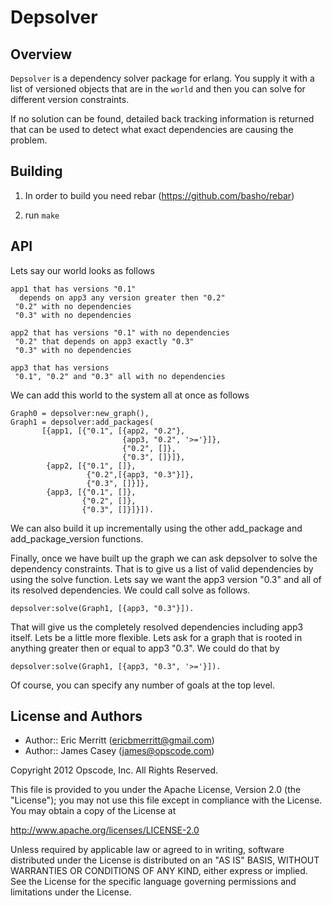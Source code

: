 Depsolver
=========

Overview
--------
`Depsolver` is a dependency solver package for erlang. You supply it
with a list of versioned objects that are in the `world` and then you
can  solve for different version constraints.

If no solution can be found, detailed back tracking information is
returned that can be used to detect what exact dependencies are causing
the problem.

Building
--------
1) In order to build you need rebar (https://github.com/basho/rebar)

2) run `make`

API
-----
Lets say our world looks as follows

    app1 that has versions "0.1"
      depends on app3 any version greater then "0.2"
     "0.2" with no dependencies
     "0.3" with no dependencies

    app2 that has versions "0.1" with no dependencies
     "0.2" that depends on app3 exactly "0.3"
     "0.3" with no dependencies

    app3 that has versions
     "0.1", "0.2" and "0.3" all with no dependencies

We can add this world to the system all at once as follows

    Graph0 = depsolver:new_graph(),
    Graph1 = depsolver:add_packages(
           [{app1, [{"0.1", [{app2, "0.2"},
                             {app3, "0.2", '>='}]},
                             {"0.2", []},
                             {"0.3", []}]},
            {app2, [{"0.1", []},
                     {"0.2",[{app3, "0.3"}]},
                     {"0.3", []}]},
            {app3, [{"0.1", []},
                    {"0.2", []},
                    {"0.3", []}]}]).

We can also build it up incrementally using the other add_package and
add_package_version functions.

Finally, once we have built up the graph we can ask depsolver to solve the
dependency constraints. That is to give us a list of valid dependencies by
using the solve function. Lets say we want the app3 version "0.3" and all of
its resolved dependencies. We could call solve as follows.

    depsolver:solve(Graph1, [{app3, "0.3"}]).

That will give us the completely resolved dependencies including app3
itself. Lets be a little more flexible. Lets ask for a graph that is rooted
in anything greater then or equal to app3 "0.3". We could do that by

    depsolver:solve(Graph1, [{app3, "0.3", '>='}]).

Of course, you can specify any number of goals at the top level.

License and Authors
----------

* Author:: Eric Merritt (<ericbmerritt@gmail.com>)
* Author:: James Casey (<james@opscode.com>)

Copyright 2012 Opscode, Inc. All Rights Reserved.

This file is provided to you under the Apache License,
Version 2.0 (the "License"); you may not use this file
except in compliance with the License.  You may obtain
a copy of the License at

  http://www.apache.org/licenses/LICENSE-2.0

Unless required by applicable law or agreed to in writing,
software distributed under the License is distributed on an
"AS IS" BASIS, WITHOUT WARRANTIES OR CONDITIONS OF ANY
KIND, either express or implied.  See the License for the
specific language governing permissions and limitations
under the License.
